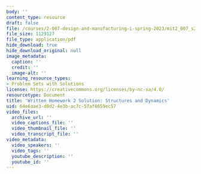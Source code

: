```yaml
---
body: ''
content_type: resource
draft: false
file: /courses/2-007-design-and-manufacturing-i-spring-2023/mit2_007_s23_whw02_sol.pdf
file_size: 1129127
file_type: application/pdf
hide_download: true
hide_download_original: null
image_metadata:
  caption: ''
  credit: ''
  image-alt: ''
learning_resource_types:
- Problem Sets with Solutions
license: https://creativecommons.org/licenses/by-nc-sa/4.0/
resourcetype: Document
title: 'Written Homework 2 Solution: Structures and Dynamics'
uid: 64e6aae3-d0d2-4e3b-ac7c-57af6659ec57
video_files:
  archive_url: ''
  video_captions_file: ''
  video_thumbnail_file: ''
  video_transcript_file: ''
video_metadata:
  video_speakers: ''
  video_tags: ''
  youtube_description: ''
  youtube_id: ''
---
```

